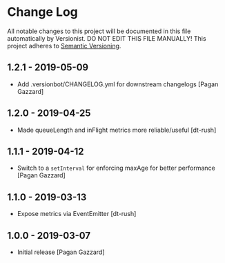 # Change Log

All notable changes to this project will be documented in this file
automatically by Versionist. DO NOT EDIT THIS FILE MANUALLY!
This project adheres to [Semantic Versioning](http://semver.org/).

## 1.2.1 - 2019-05-09

* Add .versionbot/CHANGELOG.yml for downstream changelogs [Pagan Gazzard]

## 1.2.0 - 2019-04-25

* Made queueLength and inFlight metrics more reliable/useful [dt-rush]

## 1.1.1 - 2019-04-12

* Switch to a `setInterval` for enforcing maxAge for better performance [Pagan Gazzard]

## 1.1.0 - 2019-03-13

* Expose metrics via EventEmitter [dt-rush]

## 1.0.0 - 2019-03-07

* Initial release [Pagan Gazzard]

